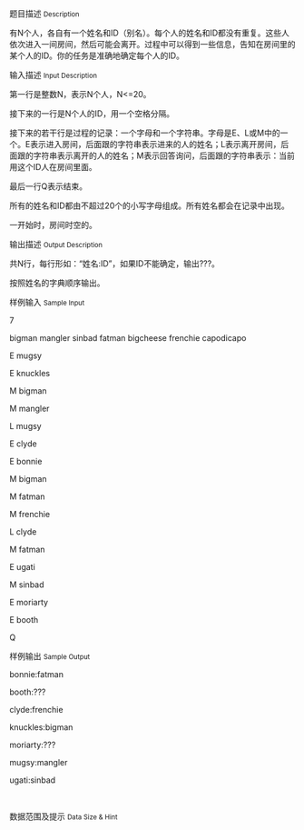<div class="panel panel-default">
<div class="area-title">
<span>
题目描述
<small>Description</small>
</span></div>
<div class="panel-body">

<p>有N个人，各自有一个姓名和ID（别名）。每个人的姓名和ID都没有重复。这些人依次进入一间房间，然后可能会离开。过程中可以得到一些信息，告知在房间里的某个人的ID。你的任务是准确地确定每个人的ID。</p>

</div>
</div>

<div class="panel panel-default">
<div class="area-title">
<span>
输入描述
<small>Input Description</small>
</span></div>
<div class="panel-body">
<p>第一行是整数N，表示N个人，N&lt;=20。</p>
<p>接下来的一行是N个人的ID，用一个空格分隔。</p>
<p>接下来的若干行是过程的记录：一个字母和一个字符串。字母是E、L或M中的一个。E表示进入房间，后面跟的字符串表示进来的人的姓名；L表示离开房间，后面跟的字符串表示离开的人的姓名；M表示回答询问，后面跟的字符串表示：当前用这个ID人在房间里面。</p>
<p>最后一行Q表示结束。</p>
<p>所有的姓名和ID都由不超过20个的小写字母组成。所有姓名都会在记录中出现。</p>
<p>一开始时，房间时空的。</p>

</div>
</div>
<div  class="panel panel-default">
<div class="area-title">
<span>
输出描述
<small>Output Description</small>
</span></div>
<div class="panel-body">

<p>共N行，每行形如：&ldquo;姓名:ID&rdquo;，如果ID不能确定，输出???。</p>
<p>按照姓名的字典顺序输出。</p>

</div>
</div>


<div class="panel panel-default">
<div class="area-title">
<span>
样例输入
<small>Sample Input</small>
</span></div>
<div class="panel-body">
<p>7</p>
<p>bigman mangler sinbad fatman bigcheese frenchie capodicapo</p>
<p>E mugsy</p>
<p>E knuckles</p>
<p>M bigman</p>
<p>M mangler</p>
<p>L mugsy</p>
<p>E clyde</p>
<p>E bonnie</p>
<p>M bigman</p>
<p>M fatman</p>
<p>M frenchie</p>
<p>L clyde</p>
<p>M fatman</p>
<p>E ugati</p>
<p>M sinbad</p>
<p>E moriarty</p>
<p>E booth</p>
<p>Q</p>

</div>
</div>

<div class="panel panel-default">
<div class="area-title">
<span>
样例输出
<small>Sample Output</small>
</span></div>
<div class="panel-body">
<p>bonnie:fatman</p>
<p>booth:???</p>
<p>clyde:frenchie</p>
<p>knuckles:bigman</p>
<p>moriarty:???</p>
<p>mugsy:mangler</p>
<p>ugati:sinbad</p>
<p> </p>

</div>
</div>

<div class="panel panel-default">
<div class="area-title">
<span>
数据范围及提示
<small>Data Size & Hint</small>
</span></div>
<div class="panel-body">

</div>
</div>